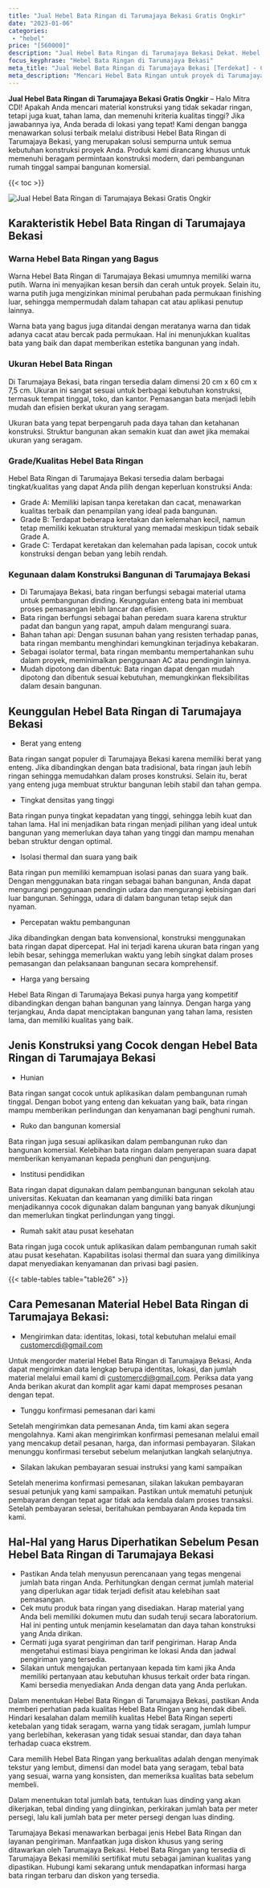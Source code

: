 ```yaml
---
title: "Jual Hebel Bata Ringan di Tarumajaya Bekasi Gratis Ongkir"
date: "2023-01-06"
categories:
 - "hebel"
price: "[560000]"
description: "Jual Hebel Bata Ringan di Tarumajaya Bekasi Dekat. Hebel Bata Ringan ini sering digunakan dalam proyek pembangunan sebagai material dinding yang kokoh dan awet. Kontak kami untuk mendapatkan informasi lebih lanjut."
focus_keyphrase: "Hebel Bata Ringan di Tarumajaya Bekasi"
meta_title: "Jual Hebel Bata Ringan di Tarumajaya Bekasi [Terdekat] - CDI"
meta_description: "Mencari Hebel Bata Ringan untuk proyek di Tarumajaya Bekasi? Kami menawarkan Hebel Bata Ringan berkualitas untuk bahan bangunan dinding. Raih penawaran terbaik sekarang."
---
```


**Jual Hebel Bata Ringan di Tarumajaya Bekasi Gratis Ongkir** – Halo Mitra CDI! Apakah Anda mencari material konstruksi yang tidak sekadar ringan, tetapi juga kuat, tahan lama, dan memenuhi kriteria kualitas tinggi? Jika jawabannya iya, Anda berada di lokasi yang tepat! Kami dengan bangga menawarkan solusi terbaik melalui distribusi Hebel Bata Ringan di Tarumajaya Bekasi, yang merupakan solusi sempurna untuk semua kebutuhan konstruksi proyek Anda. Produk kami dirancang khusus untuk memenuhi beragam permintaan konstruksi modern, dari pembangunan rumah tinggal sampai bangunan komersial.

{{< toc >}}

![Jual Hebel Bata Ringan di Tarumajaya Bekasi Gratis Ongkir](/images/hebel/hebel-bataringan-02.jpg)

## Karakteristik Hebel Bata Ringan di Tarumajaya Bekasi

### Warna Hebel Bata Ringan yang Bagus

Warna Hebel Bata Ringan di Tarumajaya Bekasi umumnya memiliki warna putih. Warna ini menyajikan kesan bersih dan cerah untuk proyek. Selain itu, warna putih juga mengizinkan minimal perubahan pada permukaan finishing luar, sehingga mempermudah dalam tahapan cat atau aplikasi penutup lainnya.

Warna bata yang bagus juga ditandai dengan meratanya warna dan tidak adanya cacat atau bercak pada permukaan. Hal ini menunjukkan kualitas bata yang baik dan dapat memberikan estetika bangunan yang indah.

### Ukuran Hebel Bata Ringan

Di Tarumajaya Bekasi, bata ringan tersedia dalam dimensi 20 cm x 60 cm x 7,5 cm. Ukuran ini sangat sesuai untuk berbagai kebutuhan konstruksi, termasuk tempat tinggal, toko, dan kantor. Pemasangan bata menjadi lebih mudah dan efisien berkat ukuran yang seragam.

Ukuran bata yang tepat berpengaruh pada daya tahan dan ketahanan konstruksi. Struktur bangunan akan semakin kuat dan awet jika memakai ukuran yang seragam.

### Grade/Kualitas Hebel Bata Ringan

Hebel Bata Ringan di Tarumajaya Bekasi tersedia dalam berbagai tingkat/kualitas yang dapat Anda pilih dengan keperluan konstruksi Anda:

*   Grade A: Memiliki lapisan tanpa keretakan dan cacat, menawarkan kualitas terbaik dan penampilan yang ideal pada bangunan.
*   Grade B: Terdapat beberapa keretakan dan kelemahan kecil, namun tetap memiliki kekuatan struktural yang memadai meskipun tidak sebaik Grade A.
*   Grade C: Terdapat keretakan dan kelemahan pada lapisan, cocok untuk konstruksi dengan beban yang lebih rendah.

### Kegunaan dalam Konstruksi Bangunan di Tarumajaya Bekasi

*   Di Tarumajaya Bekasi, bata ringan berfungsi sebagai material utama untuk pembangunan dinding. Keunggulan enteng bata ini membuat proses pemasangan lebih lancar dan efisien.
*   Bata ringan berfungsi sebagai bahan peredam suara karena struktur padat dan bangun yang rapat, ampuh dalam mengurangi suara.
*   Bahan tahan api: Dengan susunan bahan yang resisten terhadap panas, bata ringan membantu menghindari kemungkinan terjadinya kebakaran.
*   Sebagai isolator termal, bata ringan membantu mempertahankan suhu dalam proyek, meminimalkan penggunaan AC atau pendingin lainnya.
*   Mudah dipotong dan dibentuk: Bata ringan dapat dengan mudah dipotong dan dibentuk sesuai kebutuhan, memungkinkan fleksibilitas dalam desain bangunan.

## Keunggulan Hebel Bata Ringan di Tarumajaya Bekasi

*   Berat yang enteng

Bata ringan sangat populer di Tarumajaya Bekasi karena memiliki berat yang enteng. Jika dibandingkan dengan bata tradisional, bata ringan jauh lebih ringan sehingga memudahkan dalam proses konstruksi. Selain itu, berat yang enteng juga membuat struktur bangunan lebih stabil dan tahan gempa.
*   Tingkat densitas yang tinggi

Bata ringan punya tingkat kepadatan yang tinggi, sehingga lebih kuat dan tahan lama. Hal ini menjadikan bata ringan menjadi pilihan yang ideal untuk bangunan yang memerlukan daya tahan yang tinggi dan mampu menahan beban struktur dengan optimal.
*   Isolasi thermal dan suara yang baik

Bata ringan pun memiliki kemampuan isolasi panas dan suara yang baik. Dengan menggunakan bata ringan sebagai bahan bangunan, Anda dapat mengurangi penggunaan pendingin udara dan mengurangi kebisingan dari luar bangunan. Sehingga, udara di dalam bangunan tetap sejuk dan nyaman.
*   Percepatan waktu pembangunan

Jika dibandingkan dengan bata konvensional, konstruksi menggunakan bata ringan dapat dipercepat. Hal ini terjadi karena ukuran bata ringan yang lebih besar, sehingga memerlukan waktu yang lebih singkat dalam proses pemasangan dan pelaksanaan bangunan secara komprehensif.
*   Harga yang bersaing

Hebel Bata Ringan di Tarumajaya Bekasi punya harga yang kompetitif dibandingkan dengan bahan bangunan yang lainnya. Dengan harga yang terjangkau, Anda dapat menciptakan bangunan yang tahan lama, resisten lama, dan memiliki kualitas yang baik.

## Jenis Konstruksi yang Cocok dengan Hebel Bata Ringan di Tarumajaya Bekasi

*   Hunian

Bata ringan sangat cocok untuk aplikasikan dalam pembangunan rumah tinggal. Dengan bobot yang enteng dan kekuatan yang baik, bata ringan mampu memberikan perlindungan dan kenyamanan bagi penghuni rumah.
*   Ruko dan bangunan komersial

Bata ringan juga sesuai aplikasikan dalam pembangunan ruko dan bangunan komersial. Kelebihan bata ringan dalam penyerapan suara dapat memberikan kenyamanan kepada penghuni dan pengunjung.
*   Institusi pendidikan

Bata ringan dapat digunakan dalam pembangunan bangunan sekolah atau universitas. Kekuatan dan keamanan yang dimiliki bata ringan menjadikannya cocok digunakan dalam bangunan yang banyak dikunjungi dan memerlukan tingkat perlindungan yang tinggi.
*   Rumah sakit atau pusat kesehatan

Bata ringan juga cocok untuk aplikasikan dalam pembangunan rumah sakit atau pusat kesehatan. Kapabilitas isolasi thermal dan suara yang dimilikinya dapat menyediakan kenyamanan dan privasi bagi pasien.

{{< table-tables table="table26" >}}

## Cara Pemesanan Material Hebel Bata Ringan di Tarumajaya Bekasi:

*   Mengirimkan data: identitas, lokasi, total kebutuhan melalui email customercdi@gmail.com

Untuk mengorder material Hebel Bata Ringan di Tarumajaya Bekasi, Anda dapat mengirimkan data lengkap berupa identitas, lokasi, dan jumlah material melalui email kami di customercdi@gmail.com. Periksa data yang Anda berikan akurat dan komplit agar kami dapat memproses pesanan dengan tepat.
*   Tunggu konfirmasi pemesanan dari kami

Setelah mengirimkan data pemesanan Anda, tim kami akan segera mengolahnya. Kami akan mengirimkan konfirmasi pemesanan melalui email yang mencakup detail pesanan, harga, dan informasi pembayaran. Silakan menunggu konfirmasi tersebut sebelum melanjutkan langkah selanjutnya.
*   Silakan lakukan pembayaran sesuai instruksi yang kami sampaikan

Setelah menerima konfirmasi pemesanan, silakan lakukan pembayaran sesuai petunjuk yang kami sampaikan. Pastikan untuk mematuhi petunjuk pembayaran dengan tepat agar tidak ada kendala dalam proses transaksi. Setelah pembayaran selesai, beritahukan pembayaran Anda kepada tim kami.

## Hal-Hal yang Harus Diperhatikan Sebelum Pesan Hebel Bata Ringan di Tarumajaya Bekasi

*   Pastikan Anda telah menyusun perencanaan yang tegas mengenai jumlah bata ringan Anda. Perhitungkan dengan cermat jumlah material yang diperlukan agar tidak terjadi defisit atau kelebihan saat pemasangan.
*   Cek mutu produk bata ringan yang disediakan. Harap material yang Anda beli memiliki dokumen mutu dan sudah teruji secara laboratorium. Hal ini penting untuk menjamin keselamatan dan daya tahan konstruksi yang Anda dirikan.
*   Cermati juga syarat pengiriman dan tarif pengiriman. Harap Anda mengetahui estimasi biaya pengiriman ke lokasi Anda dan jadwal pengiriman yang tersedia.
*   Silakan untuk mengajukan pertanyaan kepada tim kami jika Anda memiliki pertanyaan atau kebutuhan khusus terkait order bata ringan. Kami bersedia menyediakan Anda dengan data yang Anda perlukan.

Dalam menentukan Hebel Bata Ringan di Tarumajaya Bekasi, pastikan Anda memberi perhatian pada kualitas Hebel Bata Ringan yang hendak dibeli. Hindari kesalahan dalam memilih kualitas Hebel Bata Ringan seperti ketebalan yang tidak seragam, warna yang tidak seragam, jumlah lumpur yang berlebihan, kekerasan yang tidak sesuai standar, dan daya tahan terhadap cuaca ekstrem.

Cara memilih Hebel Bata Ringan yang berkualitas adalah dengan menyimak tekstur yang lembut, dimensi dan model bata yang seragam, tebal bata yang sesuai, warna yang konsisten, dan memeriksa kualitas bata sebelum membeli.

Dalam menentukan total jumlah bata, tentukan luas dinding yang akan dikerjakan, tebal dinding yang diinginkan, perkirakan jumlah bata per meter persegi, lalu kali jumlah bata per meter persegi dengan luas dinding.

Tarumajaya Bekasi menawarkan berbagai jenis Hebel Bata Ringan dan layanan pengiriman. Manfaatkan juga diskon khusus yang sering ditawarkan oleh Tarumajaya Bekasi. Hebel Bata Ringan yang tersedia di Tarumajaya Bekasi memiliki sertifikat mutu sebagai jaminan kualitas yang dipastikan. Hubungi kami sekarang untuk mendapatkan informasi harga bata ringan terbaru dan diskon yang tersedia.